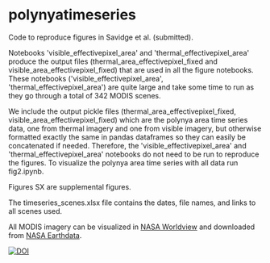 # polynyatimeseries

Code to reproduce figures in Savidge et al. (submitted).

Notebooks 'visible_effectivepixel_area' and 'thermal_effectivepixel_area' produce the output files (thermal_area_effectivepixel_fixed and visible_area_effectivepixel_fixed) that are  used in all the figure notebooks. These notebooks ('visible_effectivepixel_area', 'thermal_effectivepixel_area') are quite large and take some time to run as they go through a total of 342 MODIS scenes.

We include the output pickle files (thermal_area_effectivepixel_fixed, visible_area_effectivepixel_fixed) which are the polynya area time series data, one from thermal imagery and one from visible imagery, but otherwise formatted exactly the same in pandas dataframes so they can easily be concatenated if needed. Therefore, the 'visible_effectivepixel_area' and 'thermal_effectivepixel_area' notebooks do not need to be run to reproduce the figures. To visualize the polynya area time series with all data run fig2.ipynb.

Figures SX are supplemental figures.

The timeseries_scenes.xlsx file contains the dates, file names, and links to all scenes used.

All MODIS imagery can be visualized in [NASA Worldview](https://worldview.earthdata.nasa.gov/) and downloaded from [NASA Earthdata](https://search.earthdata.nasa.gov/). 

[![DOI](https://zenodo.org/badge/674354609.svg)](https://zenodo.org/doi/10.5281/zenodo.10042119)
